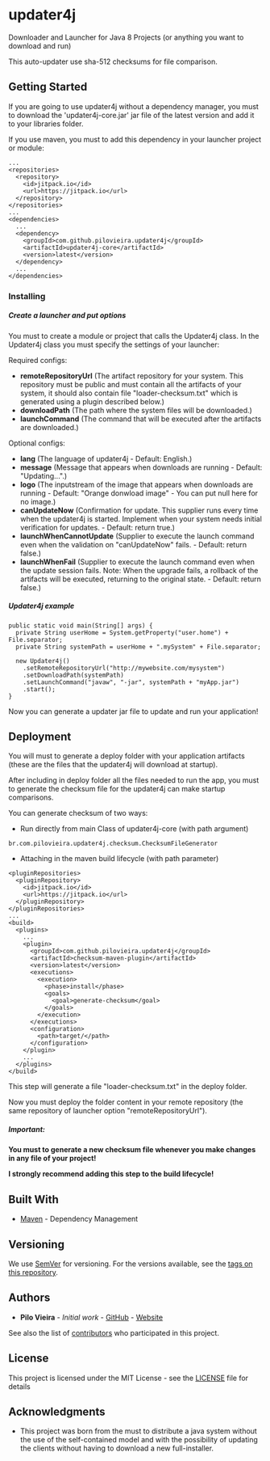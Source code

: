 # updater4j

Downloader and Launcher for Java 8 Projects (or anything you want to download and run)

This auto-updater use sha-512 checksums for file comparison.

## Getting Started

If you are going to use updater4j without a dependency manager,
you must to download the 'updater4j-core.jar' jar file of the latest version
and add it to your libraries folder.

If you use maven, you must to add this dependency in your launcher project or module:

```
...
<repositories>
  <repository>
    <id>jitpack.io</id>
    <url>https://jitpack.io</url>
  </repository>
</repositories>
...
<dependencies>
  ...
  <dependency>
    <groupId>com.github.pilovieira.updater4j</groupId>
    <artifactId>updater4j-core</artifactId>
    <version>latest</version>
  </dependency>
  ...
</dependencies>
```

### Installing

##### Create a launcher and put options

You must to create a module or project that calls the Updater4j class.
In the Updater4j class you must specify the settings of your launcher:

Required configs:
- **remoteRepositoryUrl** (The artifact repository for your system. This repository must be public and must contain all the artifacts of your system, it should also contain file "loader-checksum.txt" which is generated using a plugin described below.)
- **downloadPath** (The path where the system files will be downloaded.)
- **launchCommand** (The command that will be executed after the artifacts are downloaded.)

Optional configs:
- **lang** (The language of updater4j - Default: English.)
- **message** (Message that appears when downloads are running - Default: "Updating...".)
- **logo** (The inputstream of the image that appears when downloads are running - Default: "Orange donwload image" - You can put null here for no image.)
- **canUpdateNow** (Confirmation for update. This supplier runs every time when the updater4j is started. Implement when your system needs initial verification for updates. - Default: return true.)
- **launchWhenCannotUpdate** (Supplier to execute the launch command even when the validation on "canUpdateNow" fails. - Default: return false.)
- **launchWhenFail** (Supplier to execute the launch command even when the update session fails. Note: When the upgrade fails, a rollback of the artifacts will be executed, returning to the original state. - Default: return false.)


##### Updater4j example

```
public static void main(String[] args) {
  private String userHome = System.getProperty("user.home") + File.separator;
  private String systemPath = userHome + ".mySystem" + File.separator;

  new Updater4j()
    .setRemoteRepositoryUrl("http://mywebsite.com/mysystem")
    .setDownloadPath(systemPath)
    .setLaunchCommand("javaw", "-jar", systemPath + "myApp.jar")
    .start();
}
```

Now you can generate a updater jar file to update and run your application! 

## Deployment

You will must to generate a deploy folder with your application artifacts
(these are the files that the updater4j will download at startup).  

After including in deploy folder all the files needed to run the app,
you must to generate the checksum file for the updater4j can make startup comparisons.

You can generate checksum of two ways:

- Run directly from main Class of updater4j-core (with path argument) 

```
br.com.pilovieira.updater4j.checksum.ChecksumFileGenerator
```

- Attaching in the maven build lifecycle (with path parameter)

```
<pluginRepositories>
  <pluginRepository>
    <id>jitpack.io</id>
    <url>https://jitpack.io</url>
  </pluginRepository>
</pluginRepositories>
...
<build>
  <plugins>
    ...
    <plugin>
      <groupId>com.github.pilovieira.updater4j</groupId>
      <artifactId>checksum-maven-plugin</artifactId>
      <version>latest</version>
      <executions>
        <execution>
          <phase>install</phase>
          <goals>
            <goal>generate-checksum</goal>
          </goals>
        </execution>
      </executions>
      <configuration>
        <path>target/</path>
      </configuration>
    </plugin>
    ...
  </plugins>
</build>
```

This step will generate a file "loader-checksum.txt" in the deploy folder.

Now you must deploy the folder content in your remote repository
(the same repository of launcher option "remoteRepositoryUrl"). 

##### Important:

**You must to generate a new checksum file whenever you make changes in any file of your project!**

**I strongly recommend adding this step to the build lifecycle!**

## Built With

* [Maven](https://maven.apache.org/) - Dependency Management

## Versioning

We use [SemVer](http://semver.org/) for versioning. For the versions available, see the [tags on this repository](https://github.com/pilovieira/updater4j/tags). 

## Authors

* **Pilo Vieira** - *Initial work* - [GitHub](https://github.com/pilovieira) - [Website](http://pilovieira.com.br)

See also the list of [contributors](https://github.com/your/project/contributors) who participated in this project.

## License

This project is licensed under the MIT License - see the [LICENSE](LICENSE) file for details

## Acknowledgments

* This project was born from the must to distribute a java system without the use of the self-contained model and with the possibility of updating the clients without having to download a new full-installer.
